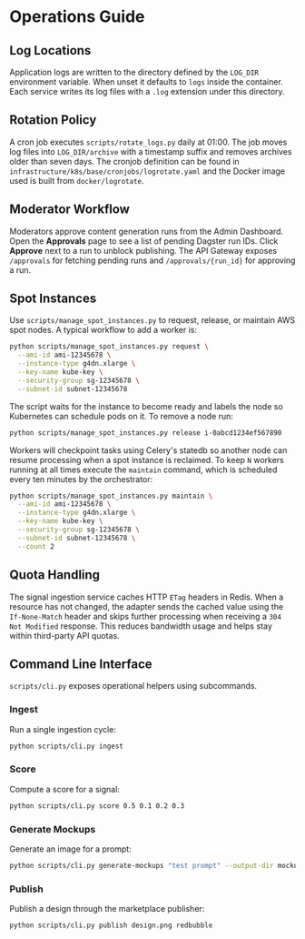 # Operations Guide

## Log Locations

Application logs are written to the directory defined by the `LOG_DIR` environment variable. When unset it defaults to `logs` inside the container. Each service writes its log files with a `.log` extension under this directory.

## Rotation Policy

A cron job executes `scripts/rotate_logs.py` daily at 01:00. The job moves log files into `LOG_DIR/archive` with a timestamp suffix and removes archives older than seven days. The cronjob definition can be found in `infrastructure/k8s/base/cronjobs/logrotate.yaml` and the Docker image used is built from `docker/logrotate`.


## Moderator Workflow

Moderators approve content generation runs from the Admin Dashboard.
Open the **Approvals** page to see a list of pending Dagster run IDs.
Click **Approve** next to a run to unblock publishing.
The API Gateway exposes `/approvals` for fetching pending runs and
`/approvals/{run_id}` for approving a run.

## Spot Instances

Use `scripts/manage_spot_instances.py` to request, release, or maintain AWS spot
nodes. A typical workflow to add a worker is:

```bash
python scripts/manage_spot_instances.py request \
  --ami-id ami-12345678 \
  --instance-type g4dn.xlarge \
  --key-name kube-key \
  --security-group sg-12345678 \
  --subnet-id subnet-12345678
```

The script waits for the instance to become ready and labels the node so
Kubernetes can schedule pods on it. To remove a node run:

```bash
python scripts/manage_spot_instances.py release i-0abcd1234ef567890
```

Workers will checkpoint tasks using Celery's statedb so another node can resume
processing when a spot instance is reclaimed. To keep ``N`` workers running at
all times execute the ``maintain`` command, which is scheduled every ten
minutes by the orchestrator:

```bash
python scripts/manage_spot_instances.py maintain \
  --ami-id ami-12345678 \
  --instance-type g4dn.xlarge \
  --key-name kube-key \
  --security-group sg-12345678 \
  --subnet-id subnet-12345678 \
  --count 2
```

## Quota Handling

The signal ingestion service caches HTTP ``ETag`` headers in Redis. When a
resource has not changed, the adapter sends the cached value using the
``If-None-Match`` header and skips further processing when receiving a
``304 Not Modified`` response. This reduces bandwidth usage and helps stay
within third-party API quotas.

## Command Line Interface

``scripts/cli.py`` exposes operational helpers using subcommands.

### Ingest

Run a single ingestion cycle:

```bash
python scripts/cli.py ingest
```

### Score

Compute a score for a signal:

```bash
python scripts/cli.py score 0.5 0.1 0.2 0.3
```

### Generate Mockups

Generate an image for a prompt:

```bash
python scripts/cli.py generate-mockups "test prompt" --output-dir mockups
```

### Publish

Publish a design through the marketplace publisher:

```bash
python scripts/cli.py publish design.png redbubble
```
